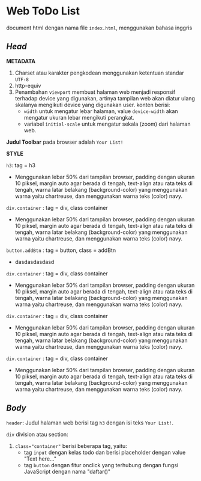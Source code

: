 # Web ToDo List
document html dengan nama file `index.html`, menggunakan bahasa inggris

## *Head*
**METADATA**
1. Charset atau karakter pengkodean menggunakan ketentuan standar `UTF-8`
2. http-equiv 
3. Penambahan `viewport` membuat halaman web menjadi responsif terhadap device yang digunakan, artinya tampilan web akan diatur ulang skalanya mengikuti device yang digunakan user. konten berisi:
    - `width` untuk mengatur lebar halaman, value `device-width` akan mengatur ukuran lebar mengikuti perangkat.
    - variabel `initial-scale`  untuk mengatur sekala (zoom) dari halaman web.

**Judul Toolbar** pada browser adalah `Your List!`

**STYLE**

`h3`: tag = h3
- Menggunakan lebar 50% dari tampilan    browser, padding dengan ukuran 10 piksel, margin auto agar berada di tengah, text-align atau rata teks di tengah, warna latar belakang (background-color) yang menggunakan warna yaitu chartreuse, dan menggunakan warna teks (color) navy.

`div.container` : tag = div, class container
- Menggunakan lebar 50% dari tampilan browser, padding dengan ukuran 10 piksel, margin auto agar berada di tengah, text-align atau rata teks di tengah, warna latar belakang (background-color) yang menggunakan warna yaitu chartreuse, dan menggunakan warna teks (color) navy.

`button.addBtn` : tag = button, class = addBtn
- dasdasdasdasd

`div.container` : tag = div, class container
- Menggunakan lebar 50% dari tampilan browser, padding dengan ukuran 10 piksel, margin auto agar berada di tengah, text-align atau rata teks di tengah, warna latar belakang (background-color) yang menggunakan warna yaitu chartreuse, dan menggunakan warna teks (color) navy.

`div.container` : tag = div, class container
- Menggunakan lebar 50% dari tampilan browser, padding dengan ukuran 10 piksel, margin auto agar berada di tengah, text-align atau rata teks di tengah, warna latar belakang (background-color) yang menggunakan warna yaitu chartreuse, dan menggunakan warna teks (color) navy.

`div.container` : tag = div, class container
- Menggunakan lebar 50% dari tampilan browser, padding dengan ukuran 10 piksel, margin auto agar berada di tengah, text-align atau rata teks di tengah, warna latar belakang (background-color) yang menggunakan warna yaitu chartreuse, dan menggunakan warna teks (color) navy.

## *Body*
`header`: Judul halaman web berisi tag `h3` dengan isi teks `Your List!`.

`div` division atau section:
1. `class="container"` berisi beberapa tag, yaitu:
    - tag `input` dengan kelas todo dan berisi placeholder dengan value "Text here..."
    - tag `button` dengan fitur onclick yang terhubung dengan fungsi JavaScript dengan nama "daftar()" 
